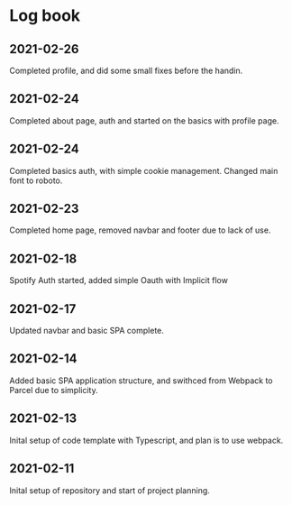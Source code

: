 # Log book

## 2021-02-26
Completed profile, and did some small fixes before the handin.

## 2021-02-24
Completed about page, auth and started on the basics with profile page.


## 2021-02-24
Completed basics auth, with simple cookie management.
Changed main font to roboto.

## 2021-02-23
Completed home page, removed navbar and footer due to lack of use.

## 2021-02-18
Spotify Auth started, added simple Oauth with Implicit flow

## 2021-02-17
Updated navbar and basic SPA complete.

## 2021-02-14
Added basic SPA application structure, and swithced from Webpack to Parcel due to simplicity.

## 2021-02-13
Inital setup of code template with Typescript, and plan is to use webpack.

## 2021-02-11
Inital setup of repository and start of project planning.
